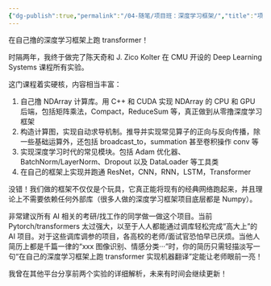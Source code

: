 ```yaml
---
{"dg-publish":true,"permalink":"/04-随笔/项目班：深度学习框架/","title":"项目班：深度学习框架"}
---
```



在自己撸的深度学习框架上跑 transformer！

时隔两年，我终于做完了陈天奇和 J. Zico Kolter 在 CMU 开设的 Deep Learning Systems 课程所有实验。

这门课程着实硬核，内容相当丰富：

1. 自己撸 NDArray 计算库。用 C++ 和 CUDA 实现 NDArray 的 CPU 和 GPU 后端，包括矩阵乘法，Compact，ReduceSum 等，真正做到从零撸深度学习框架
2. 构造计算图，实现自动求导机制。推导并实现常见算子的正向与反向传播，除一些基础运算外，还包括 broadcast_to，summation 甚至卷积操作 conv 等
3. 实现深度学习时代的常见模块。包括 Adam 优化器、BatchNorm/LayerNorm、Dropout 以及 DataLoader 等工具类
4. 在自己的框架上实现并跑通 ResNet，CNN，RNN，LSTM，Transformer

没错！我们做的框架不仅仅是个玩具，它真正能将现有的经典网络跑起来，并且理论上不需要依赖任何外部库（很多人做的深度学习框架项目底层都是 Numpy）。

非常建议所有 AI 相关的考研/找工作的同学做一做这个项目。当前 Pytorch/transformers 太过强大，以至于人人都能通过调库轻松完成“高大上”的 AI 项目。对于这些调库调参的项目，各高校的老师/面试官恐怕早已厌烦。当他人简历上都是千篇一律的“xxx 图像识别、情感分类···”时，你的简历只需轻描淡写一句“在自己的深度学习框架上跑 transformer 实现机器翻译”定能让老师眼前一亮！

我曾在其他平台分享前两个实验的详细解析，未来有时间会继续更新！
